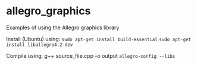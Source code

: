 # allegro_graphics
Examples of using the Allegro graphics library

Install (Ubuntu) using:
```sudo apt-get install build-essential```
```sudo apt-get install liballegro4.2-dev```


Compile using: g++ source_file.cpp -o output `allegro-config --libs`
